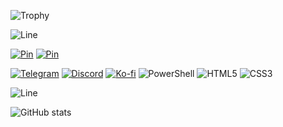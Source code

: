![Trophy](https://github-profile-trophy.vercel.app/?username=lowl1f3&theme=darkhub&no-bg=true&no-frame=true)

![Line](https://capsule-render.vercel.app/api?type=rect&color=gradient&height=1)

[![Pin](https://github-readme-stats-git-masterrstaa-rickstaa.vercel.app/api/pin?username=lowl1f3&repo=Gerbera-Script&show_owner=true&theme=radical)](https://github.com/lowl1f3/Gerbera-Script)
[![Pin](https://github-readme-stats-git-masterrstaa-rickstaa.vercel.app/api/pin?username=lowl1f3&repo=lowl1f3.github.io&show_owner=true&&theme=radical)](https://github.com/lowl1f3/lowl1f3.github.io)

[![Telegram](https://img.shields.io/badge/Telegram-2CA5E0?style=for-the-badge&logo=telegram&logoColor=white)](https://t.me/lowlif3)
[![Discord](https://img.shields.io/badge/Discord-5865F2?style=for-the-badge&logo=discord&logoColor=white)](https://discord.com/users/330825971835863042)
[![Ko-fi](https://img.shields.io/badge/Ko--fi-F16061?style=for-the-badge&logo=ko-fi&logoColor=white)](https://ko-fi.com/lowlife)
![PowerShell](https://img.shields.io/badge/powershell-5391FE?style=for-the-badge&logo=powershell&logoColor=white)
![HTML5](https://img.shields.io/badge/HTML5-E34F26?style=for-the-badge&logo=html5&logoColor=white)
![CSS3](https://img.shields.io/badge/CSS3-1572B6?style=for-the-badge&logo=css3&logoColor=white)

![Line](https://capsule-render.vercel.app/api?type=rect&color=gradient&height=1)

![GitHub stats](https://github-readme-stats-git-masterrstaa-rickstaa.vercel.app/api?username=lowl1f3&count_private=false&show_icons=true&theme=radical)

